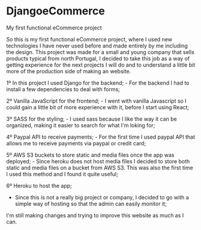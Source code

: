 # DjangoeCommerce
My first functional eCommerce project

 So this is my first functional eCommerce project, where I used new technologies I have never used before and made entirely by me including the design.
  This project was made for a small and young company that sells products typical from north Portugal, I decided to take this job as a way of 
 getting experience for the next projects I will do and to understand a little bit more of the production side of making an website.
 
 
 1º In this project I used Django for the backend;
    - For the backend I had to install a few dependencies to deal with forms;
    
 2º Vanilla JavaScript for the frontend;
    - I went with vanilla Javascript so I could gain a little bit of more experience with it,
    before I start using React;
 
 3º SASS for the styling;
    - I used sass because I like the way it can be organized, making it easier to search for
    what I'm loking for;
    
 4º Paypal API to receive payments;
    - For the first time I used paypal API that allows me to receive payments via paypal or credit card; 
    
 5º AWS S3 buckets to store static and media files once the app was deployed;
    - Since heroku does not host media files I decided to store both static and media files
    on a bucket from AWS S3. This was also the first time I used this method and I found it quite useful;
 
 6º Heroku to host the app;
   - Since this is not a really big project or company, I decided to go with a simple way of hosting so that
   the admin can easily monitor it;
   
 

I'm still making changes and trying to improve this website as much as I can.
